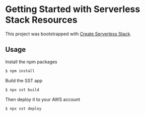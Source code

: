 # Getting Started with Serverless Stack Resources

This project was bootstrapped with [Create Serverless Stack](https://github.com/serverless-stack/serverless-stack).

## Usage

Install the npm packages
 
``` bash 
$ npm install 
``` 
 
Build the SST app
 
``` bash 
$ npx sst build 
``` 
 
Then deploy it to your AWS account 
 
``` bash 
$ npx sst deploy 
``` 

